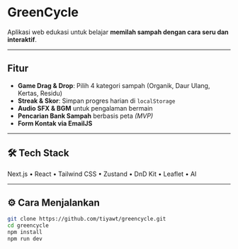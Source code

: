 # GreenCycle
Aplikasi web edukasi untuk belajar **memilah sampah dengan cara seru dan interaktif**.  

---

##  Fitur
-  **Game Drag & Drop**: Pilih 4 kategori sampah (Organik, Daur Ulang, Kertas, Residu)  
-  **Streak & Skor**: Simpan progres harian di `localStorage`  
-  **Audio SFX & BGM** untuk pengalaman bermain  
-  **Pencarian Bank Sampah** berbasis peta *(MVP)*  
-  **Form Kontak via EmailJS**

---

## 🛠️ Tech Stack
Next.js • React • Tailwind CSS • Zustand • DnD Kit • Leaflet • AI

---

## ⚙️ Cara Menjalankan
```bash
git clone https://github.com/tiyawt/greencycle.git
cd greencycle
npm install
npm run dev
